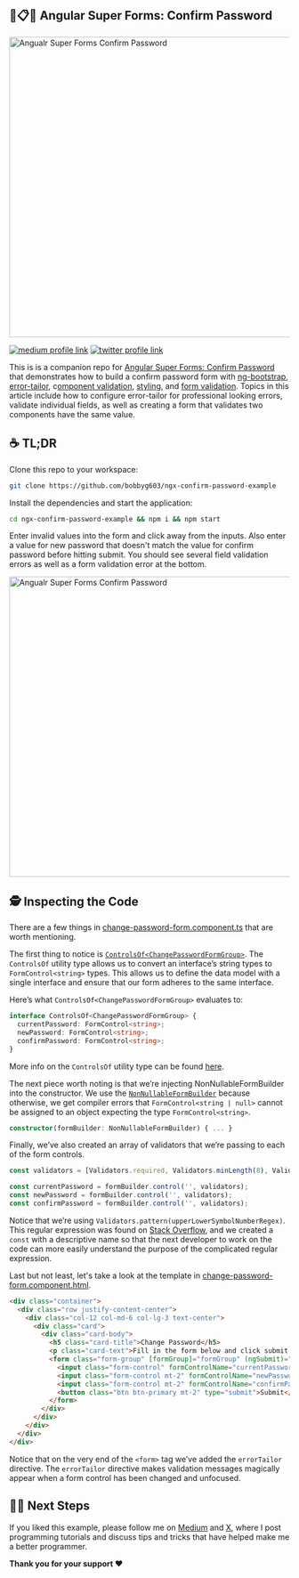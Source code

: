 ## 📐📋🦸 Angular Super Forms: Confirm Password

<img alt="Angualr Super Forms Confirm Password" src="https://github.com/bobbyg603/ngx-confirm-password-example/assets/2646053/4ecf90a2-6b30-4b5f-be92-b0c7544e64e3)" width="540px" height="auto">

[![medium profile link](https://img.shields.io/badge/Medium-12100E?style=for-the-badge&logo=medium&logoColor=white)]([https://medium.com/better-programming/file-uploads-with-angular-and-rxjs-34262b3450ae](https://medium.com/p/bd95906f220f))
[![twitter profile link](https://img.shields.io/badge/Twitter-1DA1F2?style=for-the-badge&logo=twitter&logoColor=white)]([https://twitter.com/bobbyg603/status/1524465334522195968](https://twitter.com/bobbyg603/status/1689632582994907136))

This is is a companion repo for [Angular Super Forms: Confirm Password](https://medium.com/p/bd95906f220f) that demonstrates how to build a confirm password form with [ng-bootstrap](https://ng-bootstrap.github.io/#/home), [error-tailor](https://github.com/ngneat/error-tailor), c[omponent validation](https://medium.com/p/bd95906f220f#c02e), [styling](https://medium.com/p/bd95906f220f#b7b4), and [form validation](https://medium.com/p/bd95906f220f#e1f3). Topics in this article include how to configure error-tailor for professional looking errors, validate individual fields, as well as creating a form that validates two components have the same value.

## ☕️ TL;DR

Clone this repo to your workspace:

```sh
git clone https://github.com/bobbyg603/ngx-confirm-password-example
```

Install the dependencies and start the application:

```sh
cd ngx-confirm-password-example && npm i && npm start
```

Enter invalid values into the form and click away from the inputs. Also enter a value for new password that doesn't match the value for confirm password before hitting submit. You should see several field validation errors as well as a form validation error at the bottom.

<img alt="Angualr Super Forms Confirm Password" src="https://github.com/bobbyg603/ngx-confirm-password-example/assets/2646053/332f4d5b-70d9-46ce-b20e-ea30aed5f26b" width="540px" height="auto">

## 🕵️ Inspecting the Code

There are a few things in [change-password-form.component.ts](https://github.com/bobbyg603/ngx-confirm-password-example/blob/main/src/app/change-password-form/change-password-form.component.ts) that are worth mentioning.

The first thing to notice is [`ControlsOf<ChangePasswordFormGroup>`](https://github.com/bobbyg603/ngx-confirm-password-example/blob/4fe68dd3255808e13742b573437987fb25c9b697/src/app/change-password-form/change-password-form.component.ts#L14C26-L14C26). The `ControlsOf` utility type allows us to convert an interface’s string types to `FormControl<string>` types. This allows us to define the data model with a single interface and ensure that our form adheres to the same interface.

Here’s what `ControlsOf<ChangePasswordFormGroup>` evaluates to:

```ts
interface ControlsOf<ChangePasswordFormGroup> {
  currentPassword: FormControl<string>;
  newPassword: FormControl<string>;
  confirmPassword: FormControl<string>;
}
```

More info on the `ControlsOf` utility type can be found [here](https://betterprogramming.pub/how-to-build-a-strongly-typed-angular-14-super-form-86837965a0e5).

The next piece worth noting is that we’re injecting NonNullableFormBuilder into the constructor. We use the [`NonNullableFormBuilder`](https://angular.io/guide/typed-forms#formbuilder-and-nonnullableformbuilder) because otherwise, we get compiler errors that `FormControl<string | null>` cannot be assigned to an object expecting the type `FormControl<string>`.

```ts
constructor(formBuilder: NonNullableFormBuilder) { ... }
```

Finally, we’ve also created an array of validators that we’re passing to each of the form controls.

```ts
const validators = [Validators.required, Validators.minLength(8), Validators.pattern(upperLowerSymbolNumberRegex)];

const currentPassword = formBuilder.control('', validators);
const newPassword = formBuilder.control('', validators);
const confirmPassword = formBuilder.control('', validators);
```

Notice that we’re using `Validators.pattern(upperLowerSymbolNumberRegex)`. This regular expression was found on [Stack Overflow](https://stackoverflow.com/a/1559788/2993077), and we created a `const` with a descriptive name so that the next developer to work on the code can more easily understand the purpose of the complicated regular expression.

Last but not least, let's take a look at the template in [change-password-form.component.html](https://github.com/bobbyg603/ngx-confirm-password-example/blob/main/src/app/change-password-form/change-password-form.component.html).

```html
<div class="container">
  <div class="row justify-content-center">
    <div class="col-12 col-md-6 col-lg-3 text-center">
      <div class="card">
        <div class="card-body">
          <h5 class="card-title">Change Password</h5>
          <p class="card-text">Fill in the form below and click submit to update your password.</p>
          <form class="form-group" [formGroup]="formGroup" (ngSubmit)="onSubmit()" errorTailor>
            <input class="form-control" formControlName="currentPassword" placeholder="Current Password" type="password" >
            <input class="form-control mt-2" formControlName="newPassword" placeholder="New Password" type="password">
            <input class="form-control mt-2" formControlName="confirmPassword" placeholder="Confirm Password" type="password">
            <button class="btn btn-primary mt-2" type="submit">Submit</button>
          </form>
        </div>
      </div>
    </div>
  </div>
</div>
```

Notice that on the very end of the `<form>` tag we’ve added the `errorTailor` directive. The `errorTailor` directive makes validation messages magically appear when a form control has been changed and unfocused.

## 🧑‍💻 Next Steps

If you liked this example, please follow me on [Medium](https://bobbyg603.medium.com/) and [X](https://twitter.com/bobbyg603), where I post programming tutorials and discuss tips and tricks that have helped make me a better programmer.

**Thank you for your support ❤️**
